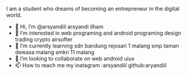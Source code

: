 I am a student who dreams of becoming an entrepreneur in the digital world.
- 👋 Hi, I’m @arsyandiil arsyandi ilham
- 👀 I’m interested in web programing and android programing design trading crypto airsofter
- 🌱 I’m currently learning sdn bandung rejosari 1 malang smp taman dewasa malang smkn 11 malang
- 💞️ I’m looking to collaborate on web android uiux 
- 📫 How to reach me my inatagram :arsyandiil github:aryandiil


<!---
arsyandiil/arsyandiil is a ✨ special ✨ repository because its `README.md` (this file) appears on your GitHub profile.
You can click the Preview link to take a look at your changes.
--->
